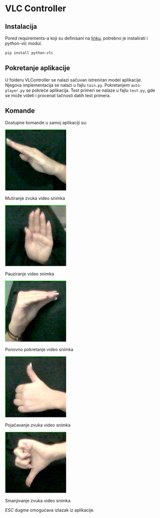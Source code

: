 # VLC Controller

## Instalacija
Pored requirements-a koji su definisani na [linku](https://github.com/ftn-ai-lab/sc-2019-siit/blob/master/okruzenja/requirements.txt), potrebno je instalirati i *python-vlc* modul.

```bash
pip install python-vlc
```

## Pokretanje aplikacije
U folderu VLController se nalazi sačuvan istreniran model aplikacije. Njegova implementacija se nalazi u fajlu ```tain.py```. Pokretanjem ```auto-player.py``` se pokreće aplikacija. Test primeri se nalaze u fajlu ```test.py```, gde se može videti i procenat tačnosti datih test primera.
## Komande
Dostupne komande u samoj aplikaciji su:


![Mute](vlcontroller/data/mute.jpg) 

Mutiranje zvuka video snimka

![pause](vlcontroller/data/pause.jpg) 

Pauziranje video snimka

![resume](vlcontroller/data/resume.jpg) 

Ponovno pokretanje video snimka

![volumeup](vlcontroller/data/volumeup.jpg) 

Pojačavanje zvuka video snimka

![volumedown](vlcontroller/data/volumedown.jpg) 

Smanjivanje zvuka video snimka

*ESC* dugme omogućava izlazak iz aplikacije.